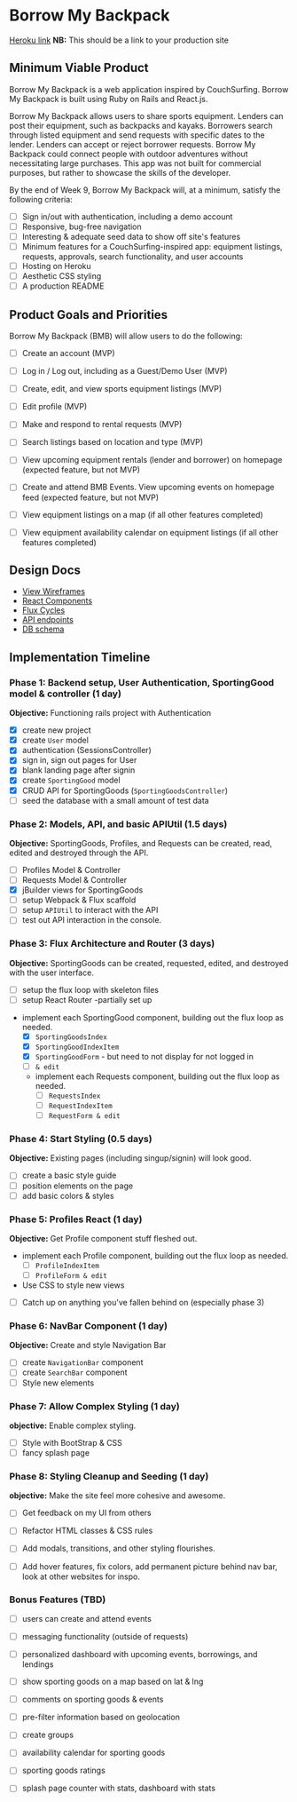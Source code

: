 # Borrow My Backpack

[Heroku link][heroku] **NB:** This should be a link to your production site

[heroku]: http://www.herokuapp.com

## Minimum Viable Product

Borrow My Backpack is a web application inspired by CouchSurfing. Borrow My Backpack is built using Ruby on Rails and React.js.

Borrow My Backpack allows users to share sports equipment. Lenders can post their equipment, such as backpacks and kayaks. Borrowers search through listed equipment and send requests with specific dates to the lender. Lenders can accept or reject borrower requests. Borrow My Backpack could connect people with outdoor adventures without necessitating large purchases. This app was not built for commercial purposes, but rather to showcase the skills of the developer.

By the end of Week 9, Borrow My Backpack will, at a minimum, satisfy the following criteria:

- [ ] Sign in/out with authentication, including a demo account
- [ ] Responsive, bug-free navigation
- [ ] Interesting & adequate seed data to show off site's features
- [ ] Minimum features for a CouchSurfing-inspired app: equipment listings, requests, approvals, search functionality, and user accounts
- [ ] Hosting on Heroku
- [ ] Aesthetic CSS styling
- [ ] A production README

## Product Goals and Priorities

Borrow My Backpack (BMB) will allow users to do the following:

<!-- This is a Markdown checklist. Use it to keep track of your
progress. Put an x between the brackets for a checkmark: [x] -->

- [ ] Create an account (MVP)
- [ ] Log in / Log out, including as a Guest/Demo User (MVP)
- [ ] Create, edit, and view sports equipment listings (MVP)
- [ ] Edit profile (MVP)
- [ ] Make and respond to rental requests (MVP)
- [ ] Search listings based on location and type (MVP)
- [ ] View upcoming equipment rentals (lender and borrower) on homepage (expected feature, but not MVP)
- [ ] Create and attend BMB Events. View upcoming events on homepage feed (expected feature, but not MVP)
- [ ] View equipment listings on a map (if all other features completed)
- [ ] View equipment availability calendar on equipment listings (if all other features completed)


## Design Docs
* [View Wireframes][views]
* [React Components][components]
* [Flux Cycles][flux-cycles]
* [API endpoints][api-endpoints]
* [DB schema][schema]

[views]: ./docs/views.md
[components]: ./docs/components.md
[flux-cycles]: ./docs/flux-cycles.md
[api-endpoints]: ./docs/api-endpoints.md
[schema]: ./docs/schema.md

## Implementation Timeline

### Phase 1: Backend setup, User Authentication, SportingGood model & controller (1 day)

**Objective:** Functioning rails project with Authentication

- [X] create new project
- [X] create `User` model
- [X] authentication (SessionsController)
- [X] sign in, sign out pages for User
- [X] blank landing page after signin
- [X] create `SportingGood` model
- [X] CRUD API for SportingGoods (`SportingGoodsController`)
- [ ] seed the database with a small amount of test data

### Phase 2: Models, API, and basic APIUtil (1.5 days)

**Objective:** SportingGoods, Profiles, and Requests can be created, read, edited and destroyed through
the API.


- [ ] Profiles Model & Controller
- [ ] Requests Model & Controller
- [X] jBuilder views for SportingGoods
- [ ] setup Webpack & Flux scaffold
- [ ] setup `APIUtil` to interact with the API
- [ ] test out API interaction in the console.

### Phase 3: Flux Architecture and Router (3 days)

**Objective:** SportingGoods can be created, requested, edited, and destroyed with the
user interface.

- [ ] setup the flux loop with skeleton files
- [ ] setup React Router -partially set up
- implement each SportingGood component, building out the flux loop as needed.
  - [X] `SportingGoodsIndex`
  - [X] `SportingGoodIndexItem`
  - [X] `SportingGoodForm` - but need to not display for not logged in
  - [ ] `& edit`
  - implement each Requests component, building out the flux loop as needed.
    - [ ] `RequestsIndex`
    - [ ] `RequestIndexItem`
    - [ ] `RequestForm & edit`
  <!-- - implement each Events component, building out the flux loop as needed. IF TIME.
    - [ ] `EventsIndex`
    - [ ] `EventIndexItem`
    - [ ] `EventForm & edit` -->



### Phase 4: Start Styling (0.5 days)

**Objective:** Existing pages (including singup/signin) will look good.

- [ ] create a basic style guide
- [ ] position elements on the page
- [ ] add basic colors & styles

### Phase 5: Profiles React (1 day)

**Objective:** Get Profile component stuff fleshed out.
- implement each Profile component, building out the flux loop as needed.
  <!-- - [ ] `ProfilesIndex` -->
  - [ ] `ProfileIndexItem`
  - [ ] `ProfileForm & edit`
- Use CSS to style new views
- [ ] Catch up on anything you've fallen behind on (especially phase 3)


### Phase 6: NavBar Component (1 day)

**Objective:** Create and style Navigation Bar

- [ ] create `NavigationBar` component
- [ ] create `SearchBar` component
- [ ] Style new elements

### Phase 7: Allow Complex Styling (1 day)

**objective:** Enable complex styling.

- [ ] Style with BootStrap & CSS
- [ ] fancy splash page

### Phase 8: Styling Cleanup and Seeding (1 day)

**objective:** Make the site feel more cohesive and awesome.

- [ ] Get feedback on my UI from others
- [ ] Refactor HTML classes & CSS rules
- [ ] Add modals, transitions, and other styling flourishes.
- [ ] Add hover features, fix colors, add permanent picture behind nav bar, look at other websites for inspo.


### Bonus Features (TBD)
- [ ] users can create and attend events
- [ ] messaging functionality (outside of requests)
- [ ] personalized dashboard with upcoming events, borrowings, and lendings
- [ ] show sporting goods on a map based on lat & lng
- [ ] comments on sporting goods & events
- [ ] pre-filter information based on geolocation
- [ ] create groups
- [ ] availability calendar for sporting goods
- [ ] sporting goods ratings
- [ ] splash page counter with stats, dashboard with stats


[phase-one]: ./docs/phases/phase1.md
[phase-two]: ./docs/phases/phase2.md
[phase-three]: ./docs/phases/phase3.md
[phase-four]: ./docs/phases/phase4.md
[phase-five]: ./docs/phases/phase5.md
